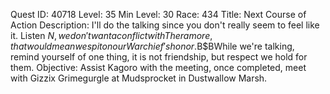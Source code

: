 Quest ID: 40718
Level: 35
Min Level: 30
Race: 434
Title: Next Course of Action
Description: I'll do the talking since you don't really seem to feel like it. Listen $N, we don't want a conflict with Theramore, that would mean we spit on our Warchief's honor.$B$BWhile we're talking, remind yourself of one thing, it is not friendship, but respect we hold for them.
Objective: Assist Kagoro with the meeting, once completed, meet with Gizzix Grimegurgle at Mudsprocket in Dustwallow Marsh.
